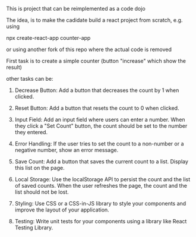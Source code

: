 This is project that can be reimplemented as a code dojo 

The idea, is to make the cadidate build a react project from scratch, e.g. using 

npx create-react-app counter-app 

or using another fork of this repo where the actual code is removed

First task is to create a simple counter (button "increase" which show the result)

other tasks can be:

1. Decrease Button: Add a button that decreases the count by 1 when clicked.

2. Reset Button: Add a button that resets the count to 0 when clicked.

3. Input Field: Add an input field where users can enter a number. When they click a "Set Count" button, the count should be set to the number they entered.

4. Error Handling: If the user tries to set the count to a non-number or a negative number, show an error message.

5. Save Count: Add a button that saves the current count to a list. Display this list on the page.

6. Local Storage: Use the localStorage API to persist the count and the list of saved counts. When the user refreshes the page, the count and the list should not be lost.

7. Styling: Use CSS or a CSS-in-JS library to style your components and improve the layout of your application.

8. Testing: Write unit tests for your components using a library like React Testing Library.